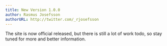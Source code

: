 ```yaml
---
title: New Version 1.0.0
author: Rasmus Josefsson
authorURL: http://twitter.com/_rjosefsson
---
```


The site is now official released, but there is still a lot of work todo, so stay tuned for more and better information.
